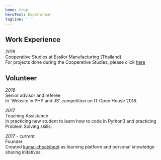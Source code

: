 ```yaml
---
home: true
heroText: Experience
tagline: ' '
---
```


## Work Experience
*2019*<br>
Cooperative Studies at Essilor Manufacturing (Thailand)<br>
For projects done during the Cooperative Studies, please click [here]()

## Volunteer
*2018*<br>
Senior advisor and referee<br>
In 'Website in PHP and JS' competition on IT Open House 2018.

*2017*<br>
Teaching Assistance<br>
In practicing new student to learn how to code in Python3 and practicing Problem Solving skills.

*2017 - current*<br>
Founder<br>
Created [kuma-cheatsheet](https://github.com/kuma-Cheatsheet/) as learning platform and personal knowledge sharing initatives. 